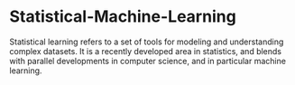 # Statistical-Machine-Learning
Statistical learning refers to a set of tools for modeling and understanding complex datasets. It is a recently developed area in statistics, and blends with parallel developments in computer science, and in particular machine learning.
